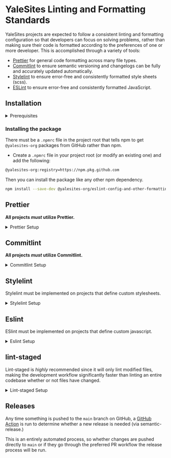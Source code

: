 # YaleSites Linting and Formatting Standards

YaleSites projects are expected to follow a consistent linting and formatting configuration so that developers can focus on solving problems, rather than making sure their code is formatted according to the preferences of one or more developer. This is accomplished through a variety of tools:

- [Prettier](https://prettier.io) for general code formatting across many file types.
- [Commitlint](https://github.com/conventional-changelog/commitlint) to ensure semantic versioning and changelogs can be fully and accurately updated automatically.
- [Stylelint](https://stylelint.io/) to ensure error-free and consistently formatted style sheets (scss).
- [ESLint](https://eslint.org/docs/user-guide/getting-started) to ensure error-free and consistently formatted JavaScript.

## Installation

<details><summary>Prerequisites</summary>

Each environment that needs to pull @yalesites-org packages from GitHub needs to be authenticated using a "Personal Access Token". This only needs to be done once per-environment.

- Go to `https://github.com/settings/tokens/new`
  - In the "Note" field add something like "YaleSites GitHub Packages"
  - Choose an expiration value
  - Check the box for "write:packages" (this will automatically check all of the "repo" boxes as well)
  - Click "Generate token"
- On your local machine, create an environment variable. *See the link below for details
  - The `key` for YaleSites projects needs to be `YALESITES_BUILD_TOKEN`
  - The `value` is the token you created above
- Done!
  
*[Here's a stack overflow post showing how to set persistent environment variables for various shells](https://unix.stackexchange.com/questions/117467/how-to-permanently-set-environmental-variables)

</details>

### Installing the package

There must be a `.npmrc` file in the project root that tells npm to get `@yalesites-org` packages from GitHub rather than npm.

- Create a `.npmrc` file in your project root (or modify an existing one) and add the following:

```bash
@yalesites-org:registry=https://npm.pkg.github.com
```

Then you can install the package like any other npm dependency.

```bash
npm install --save-dev @yalesites-org/eslint-config-and-other-formatting
```

## Prettier

**All projects _must_ utilize Prettier.**

<details><summary>Prettier Setup</summary>

1. To implement Prettier, create the file `.prettierrc.js` in the project root and add the following:

```js
module.exports = {
  ...require('@yalesites-org/eslint-config-and-other-formatting/prettier.config'),
};
```

2. Then, add this script to the `package.json`:

```json
{
  "scripts": {
    "prettier": "prettier components --ignore-unknown --list-different"
  }
}
```

(Replace `components` with the path to the top-level directory that contains the project's source code.)

</details>

## Commitlint

**All projects _must_ utilize Commitlint.**

<details><summary>Commitlint Setup</summary>

1. To use Commitlint, create the file `commitlint.config.js` in the project root and add the following:

```js
module.exports = {
  extends: [
    '@yalesites-org/eslint-config-and-other-formatting/commitlint.config',
  ],
};
```

2. Create the husky script by running this in the project root: `npx husky add .husky/commit-msg 'npm run husky:commit-msg'`
3. Then define the script in the `package.json`

```json
{
  "scripts": {
    "husky:commit-msg": "commitlint --edit $1"
  }
}
```

</details>

## Stylelint

Stylelint must be implemented on projects that define custom stylesheets.

<details><summary>Stylelint Setup</summary>

1. To use it, create the file `stylelint.config.js` in the project root and add the following:

```js
module.exports = {
  extends: [
    '@yalesites-org/eslint-config-and-other-formatting/stylelint.config',
  ],
};
```

2. Then, add this script to the `package.json`:

```json
{
  "scripts": {
    "lint:styles": "stylelint 'components/**/*.scss'"
  }
}
```

(Replace `components` with the path to the top-level directory that contains the project's source code.)

</details>

## Eslint

ESlint must be implemented on projects that define custom javascript.

<details><summary>Eslint Setup</summary>

1. To use it, create the file `.eslintrc.js` in the project root and add the following:

```js
module.exports = {
  extends: ['@yalesites-org/eslint-config-and-other-formatting'],
};
```

2. Then, add this script to the `package.json`:

```json
{
  "scripts": {
    "lint:js": "eslint components"
  }
}
```

(Replace `components` with the path to the top-level directory that contains the project's source code.)

</details>

## lint-staged

Lint-staged is _highly_ recommended since it will only lint modified files, making the development workflow significantly faster than linting an entire codebase whether or not files have changed.

<details><summary>Lint-staged Setup</summary>

1. Create the husky script by running this in the project root: `npx husky add .husky/pre-commit 'npm run husky:pre-commit'`
2. Then define the script in the `package.json`

```json
{
  "scripts": {
    "husky:pre-commit": "lint-staged"
  }
}
```

3. Finally, define which file types to lint in your `package.json`. Below is an example that runs stylelint on scss files, eslint on js files and prettier on js, scss, and php files. Each project's requirements will vary, and may or may not need all of these (or more) so adjust according to the project needs.

```json
{
  "lint-staged": {
    "components/**/*.scss": ["npm run lint:styles -- --fix"],
    "components/**/*.js": ["npm run lint:js -- --fix"],
    "components/**/*.{js,scss,php}": ["npm run prettier -- --write"]
  }
}
```

</details>

## Releases

Any time something is pushed to the `main` branch on GitHub, a [GitHub Action](.github/workflows/release.yml) is run to determine whether a new release is needed (via semantic-release.)

This is an entirely automated process, so whether changes are pushed directly to `main` or if they go through the preferred PR workflow the release process will be run.
